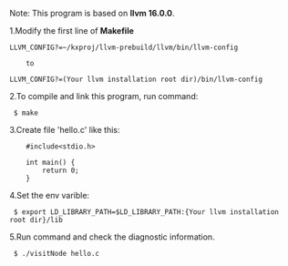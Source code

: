 Note: This program is based on **llvm 16.0.0**.

1.Modify the first line of **Makefile**

```
LLVM_CONFIG?=~/kxproj/llvm-prebuild/llvm/bin/llvm-config

	to

LLVM_CONFIG?=(Your llvm installation root dir)/bin/llvm-config
```

2.To compile and link this program, run command:

```
 $ make
```

3.Create file 'hello.c' like this:

```
	#include<stdio.h>

	int main() {
		return 0;
	}
```

4.Set the env varible:

```
 $ export LD_LIBRARY_PATH=$LD_LIBRARY_PATH:{Your llvm installation root dir}/lib
```

5.Run command and check the diagnostic information.

```
 $ ./visitNode hello.c
```

